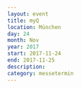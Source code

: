 ```yaml
---
layout: event
title: myQ
location: München
day: 24
month: Nov
year: 2017
start: 2017-11-24
end: 2017-11-25
description: 
category: messetermin
---
```


